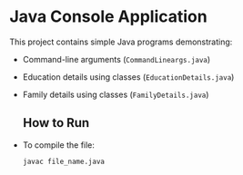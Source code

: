 # Java Console Application

This project contains simple Java programs demonstrating:

- Command-line arguments (`CommandLineargs.java`)
- Education details using classes (`EducationDetails.java`)
- Family details using classes (`FamilyDetails.java`)

  ## How to Run

- To compile the file:
  ```bash
  javac file_name.java
